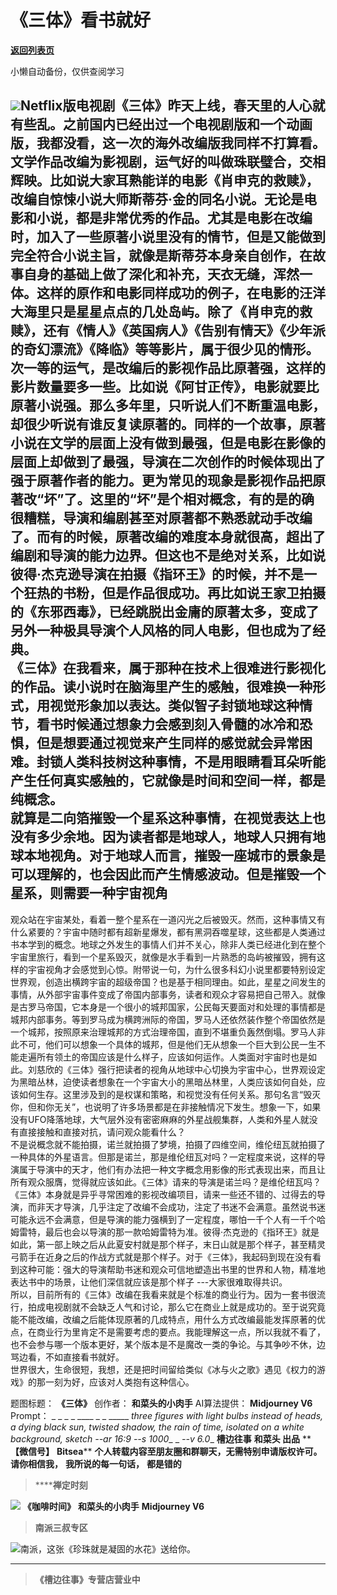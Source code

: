 # 《三体》看书就好

[**返回列表页**](/gzh/槽边往事)

小懒自动备份，仅供查阅学习

![](https://mmbiz.qpic.cn/mmbiz_jpg/Ia6gU9JNtkot5fIpmPQDUTOg3yMITFPZCdtURUtwUfbf6lejicrdVIM8wBxpeia2NmINb8rOzrcmNPSgNoGRWs3g/640?wx_fmt=jpeg&from;=appmsg)Netflix版电视剧《三体》昨天上线，春天里的人心就有些乱。之前国内已经出过一个电视剧版和一个动画版，我都没看，这一次的海外改编版我同样不打算看。文学作品改编为影视剧，运气好的叫做珠联璧合，交相辉映。比如说大家耳熟能详的电影《肖申克的救赎》，改编自惊悚小说大师斯蒂芬·金的同名小说。无论是电影和小说，都是非常优秀的作品。尤其是电影在改编时，加入了一些原著小说里没有的情节，但是又能做到完全符合小说主旨，就像是斯蒂芬本身亲自创作，在故事自身的基础上做了深化和补充，天衣无缝，浑然一体。这样的原作和电影同样成功的例子，在电影的汪洋大海里只是星星点点的几处岛屿。除了《肖申克的救赎》，还有《情人》《英国病人》《告别有情天》《少年派的奇幻漂流》《降临》等等影片，属于很少见的情形。次一等的运气，是改编后的影视作品比原著强，这样的影片数量要多一些。比如说《阿甘正传》，电影就要比原著小说强。那么多年里，只听说人们不断重温电影，却很少听说有谁反复读原著的。同样的一个故事，原著小说在文学的层面上没有做到最强，但是电影在影像的层面上却做到了最强，导演在二次创作的时候体现出了强于原著作者的能力。更为常见的现象是影视作品把原著改“坏”了。这里的“坏”是个相对概念，有的是的确很糟糕，导演和编剧甚至对原著都不熟悉就动手改编了。而有的时候，原著改编的难度本身就很高，超出了编剧和导演的能力边界。但这也不是绝对关系，比如说彼得·杰克逊导演在拍摄《指环王》的时候，并不是一个狂热的书粉，但是作品很成功。再比如说王家卫拍摄的《东邪西毒》，已经跳脱出金庸的原著太多，变成了另外一种极具导演个人风格的同人电影，但也成为了经典。  
《三体》在我看来，属于那种在技术上很难进行影视化的作品。读小说时在脑海里产生的感触，很难换一种形式，用视觉形象加以表达。类似智子封锁地球这种情节，看书时候通过想象力会感到刻入骨髓的冰冷和恐惧，但是想要通过视觉来产生同样的感觉就会异常困难。封锁人类科技树这种事情，不是用眼睛看耳朵听能产生任何真实感触的，它就像是时间和空间一样，都是纯概念。  
就算是二向箔摧毁一个星系这种事情，在视觉表达上也没有多少余地。因为读者都是地球人，地球人只拥有地球本地视角。对于地球人而言，摧毁一座城市的景象是可以理解的，也会因此而产生情感波动。但是摧毁一个星系，则需要一种宇宙视角
---
观众站在宇宙某处，看着一整个星系在一道闪光之后被毁灭。然而，这种事情又有什么紧要的？宇宙中随时都有超新星爆发，都有黑洞吞噬星球，这些都是人类通过书本学到的概念。地球之外发生的事情人们并不关心，除非人类已经进化到在整个宇宙里旅行，看到一个星系毁灭，就像是水手看到一片熟悉的岛屿被摧毁，拥有这样的宇宙视角才会感觉到心惊。附带说一句，为什么很多科幻小说里都要特别设定世界观，创造出横跨宇宙的超级帝国？也是基于相同理由。如此，星星之间发生的事情，从外部宇宙事件变成了帝国内部事务，读者和观众才容易把自己带入。就像是古罗马帝国，它本身是一个很小的城邦国家，公民每天要面对和处理的事情都是城邦内部事务。等到罗马成为横跨洲际的帝国，罗马人还依然装作整个帝国依然是一个城邦，按照原来治理城邦的方式治理帝国，直到不堪重负轰然倒塌。罗马人非此不可，他们可以想象一个具体的城邦，但是他们无从想象一个巨大到公民一生不能走遍所有领土的帝国应该是什么样子，应该如何运作。人类面对宇宙时也是如此。刘慈欣的《三体》强行把读者的视角从地球中心切换为宇宙中心，世界观设定为黑暗丛林，迫使读者想象在一个宇宙大小的黑暗丛林里，人类应该如何自处，应该如何生存。这里涉及到的是权谋和策略，和视觉没有任何关系。那句名言“毁灭你，但和你无关”，也说明了许多场景都是在非接触情况下发生。想象一下，如果没有UFO降落地球，大气层外没有密密麻麻的外星战舰集群，人类和外星人就没有直接接触和直接对抗，请问观众能看什么？  
不是说概念就不能拍摄，诺兰就拍摄了梦境，拍摄了四维空间，维伦纽瓦就拍摄了一种具体的外星语言。但那是诺兰，那是维伦纽瓦对吗？一定程度来说，这样的导演属于导演中的天才，他们有办法把一种文字概念用影像的形式表现出来，而且让所有观众服膺，觉得就应该如此。《三体》请来的导演是诺兰吗？是维伦纽瓦吗？《三体》本身就是异乎寻常困难的影视改编项目，请来一些还不错的、过得去的导演，而非天才导演，几乎注定了改编不会成功，注定了书迷不会满意。虽然说书迷可能永远不会满意，但是导演的能力强横到了一定程度，哪怕一千个人有一千个哈姆雷特，最后也会以导演的那一款哈姆雷特为准。彼得·杰克逊的《指环王》就是如此，第一部上映之后从此夏安村就是那个样子，末日山就是那个样子，甚至精灵弓箭手在近身之后的作战方式就是那个样子。对于《三体》，我起码到现在没有看到这种可能：强大的导演帮助书迷和观众可信地塑造出书里的世界和人物，精准地表达书中的场景，让他们深信就应该是那个样子
---大家很难取得共识。  
所以，目前所有的《三体》改编在我看来就是个标准的商业行为。因为一套书很流行，拍成电视剧就不会缺乏人气和讨论，那么它在商业上就是成功的。至于说究竟能不能改编，改编之后能体现原著的几成特点，用什么方式改编最能发挥原著的优点，在商业行为里肯定不是需要考虑的要点。我能理解这一点，所以我就不看了，也不会参与哪一个版本更好，某个版本是不是魔改一类的争论。与其争吵不休，边骂边看，不如直接看书就好。  
世界很大，生命很短，我想，还是把时间留给类似《冰与火之歌》遇见《权力的游戏》的那一刻为好，应该对人类抱有这种信心。  

  

题图标题： **《三体》** 创作者： **和菜头的小肉手** AI算法提供： **Midjourney V6** Prompt： _ _ _ _ ____
_ _ _____ _three figures with light bulbs instead of heads, a dying black sun,
twisted shadow, the rain of time, isolated on a white background, sketch --ar
16:9 --s 1000__ _ _\--v 6.0__ **槽边往事** **和菜头 出品** ** **【微信号】** **Bitsea****
**个人转载内容至朋友圈和群聊天，无需特别申请版权许可。** **请你相信我，** **我所说的每一句话，** **都是错的**

>  ******禅定时刻**

![](https://mmbiz.qpic.cn/mmbiz_jpg/Ia6gU9JNtkrIdrR0fpcZso3Qhlcv6m1cPn728BCpSgdth1iaVbRGycKSCKIEUBXEwqHTxMrp2mOq3cbzc53wjicg/640?wx_fmt=jpeg&from;=appmsg)
**《咖啡时间》** **和菜头的小肉手** **Midjourney V6**  

>  **南派三叔专区**

![](https://mmbiz.qpic.cn/mmbiz_jpg/Ia6gU9JNtkoMosqItpd8RDmkkiaaAVuwiceQw97EZcq2icUHdIUrupqDEDOVtHBOcribdD8eOlutFb5KwxbUXkqkxQ/640?wx_fmt=jpeg&from;=appmsg)南派，这张《珍珠就是凝固的水花》送给你。
****

>  **《槽边往事》专营店营业中**

  

